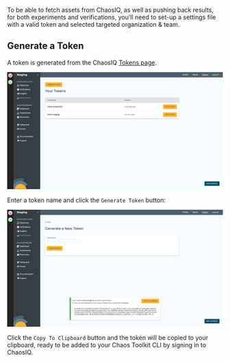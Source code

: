 To be able to fetch assets from ChaosIQ, as well as pushing back results, for both experiments and verifications, you'll need to set-up a settings file with a valid token and selected targeted organization & team.

## Generate a Token

A token is generated from the  ChaosIQ [Tokens page](https://console.chaosiq.io/tokens).

![Tokens Page][TokensPage]

[TokensPage]: ./images/tokens-page.png

Enter a token name and click the `Generate Token` button:

![Copy Token][CopyToken]

[CopyToken]: ./images/copy-token.png

Click the `Copy To Clipboard` button and the token will be copied to your clipboard, ready to be added to your Chaos Toolkit CLI by signing in to ChaosIQ.